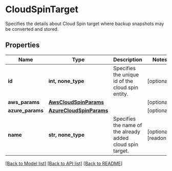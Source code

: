 # CloudSpinTarget

Specifies the details about Cloud Spin target where backup snapshots may be converted and stored.

## Properties
Name | Type | Description | Notes
------------ | ------------- | ------------- | -------------
**id** | **int, none_type** | Specifies the unique id of the cloud spin entity. | [optional] 
**aws_params** | [**AwsCloudSpinParams**](AwsCloudSpinParams.md) |  | [optional] 
**azure_params** | [**AzureCloudSpinParams**](AzureCloudSpinParams.md) |  | [optional] 
**name** | **str, none_type** | Specifies the name of the already added cloud spin target. | [optional] [readonly] 

[[Back to Model list]](../README.md#documentation-for-models) [[Back to API list]](../README.md#documentation-for-api-endpoints) [[Back to README]](../README.md)


